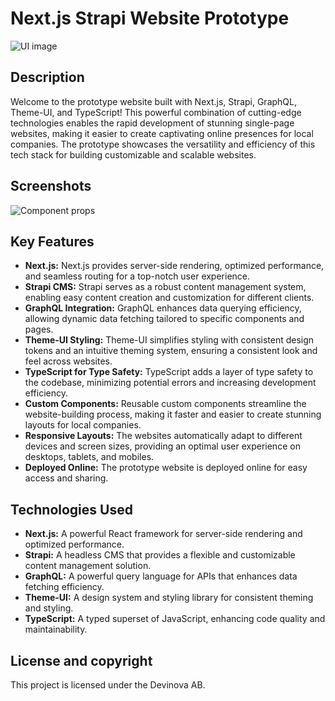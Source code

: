 # Next.js Strapi Website Prototype

![UI image](https://github.com/lazar93kg/website-prototype-next-strapi/assets/92717900/c04f1d51-dfa0-4aa0-9862-3cff352c2432)


## Description
Welcome to the prototype website built with Next.js, Strapi, GraphQL, Theme-UI, and TypeScript! This powerful combination of cutting-edge technologies enables the rapid development of stunning single-page websites, making it easier to create captivating online presences for local companies. The prototype showcases the versatility and efficiency of this tech stack for building customizable and scalable websites.
## Screenshots
![Component props](https://github.com/lazar93kg/website-prototype-next-strapi/assets/92717900/bd7a16a6-9fe9-426d-999e-c558c8938971)
## Key Features
- **Next.js:** Next.js provides server-side rendering, optimized performance, and seamless routing for a top-notch user experience.
- **Strapi CMS:** Strapi serves as a robust content management system, enabling easy content creation and customization for different clients.
- **GraphQL Integration:** GraphQL enhances data querying efficiency, allowing dynamic data fetching tailored to specific components and pages.
- **Theme-UI Styling:** Theme-UI simplifies styling with consistent design tokens and an intuitive theming system, ensuring a consistent look and feel across websites.
- **TypeScript for Type Safety:** TypeScript adds a layer of type safety to the codebase, minimizing potential errors and increasing development efficiency.
- **Custom Components:** Reusable custom components streamline the website-building process, making it faster and easier to create stunning layouts for local companies.
- **Responsive Layouts:** The websites automatically adapt to different devices and screen sizes, providing an optimal user experience on desktops, tablets, and mobiles.
- **Deployed Online:** The prototype website is deployed online for easy access and sharing.

## Technologies Used
- **Next.js:** A powerful React framework for server-side rendering and optimized performance.
- **Strapi:** A headless CMS that provides a flexible and customizable content management solution.
- **GraphQL:** A powerful query language for APIs that enhances data fetching efficiency.
- **Theme-UI:** A design system and styling library for consistent theming and styling.
- **TypeScript:** A typed superset of JavaScript, enhancing code quality and maintainability.
## License and copyright
This project is licensed under the Devinova AB.
